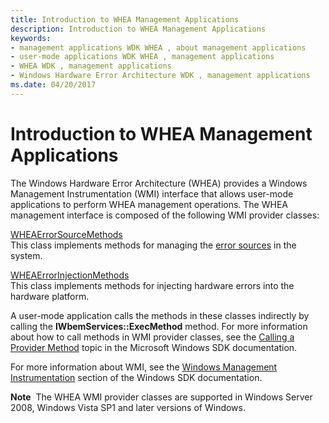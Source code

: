 ```yaml
---
title: Introduction to WHEA Management Applications
description: Introduction to WHEA Management Applications
keywords:
- management applications WDK WHEA , about management applications
- user-mode applications WDK WHEA , management applications
- WHEA WDK , management applications
- Windows Hardware Error Architecture WDK , management applications
ms.date: 04/20/2017
---
```


# Introduction to WHEA Management Applications


The Windows Hardware Error Architecture (WHEA) provides a Windows Management Instrumentation (WMI) interface that allows user-mode applications to perform WHEA management operations. The WHEA management interface is composed of the following WMI provider classes:

<a href="" id="wheaerrorsourcemethods"></a>[WHEAErrorSourceMethods](/windows-hardware/drivers/ddi/_whea/)  
This class implements methods for managing the [error sources](hardware-errors-and-error-sources.md) in the system.

<a href="" id="wheaerrorinjectionmethods"></a>[WHEAErrorInjectionMethods](/windows-hardware/drivers/ddi/_whea/)  
This class implements methods for injecting hardware errors into the hardware platform.

A user-mode application calls the methods in these classes indirectly by calling the **IWbemServices::ExecMethod** method. For more information about how to call methods in WMI provider classes, see the [Calling a Provider Method](/windows/win32/wmisdk/calling-a-provider-method) topic in the Microsoft Windows SDK documentation.

For more information about WMI, see the [Windows Management Instrumentation](/windows/win32/wmisdk/wmi-start-page) section of the Windows SDK documentation.

**Note**  The WHEA WMI provider classes are supported in Windows Server 2008, Windows Vista SP1 and later versions of Windows.

 

